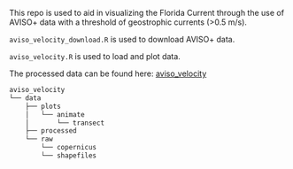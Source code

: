 This repo is used to aid in visualizing the Florida Current through the use of AVISO+ data with a threshold of geostrophic currents (>0.5 m/s).

`aviso_velocity_download.R` is used to download AVISO+ data.

`aviso_velocity.R` is used to load and plot data.

The processed data can be found here: [aviso_velocity](https://usf.box.com/s/j54a7z0rekvc8jvvfilt5u7ce1a5o5u4)

```bash
aviso_velocity
└── data
    ├── plots
    │   └── animate
    │       └── transect
    ├── processed
    └── raw
        └── copernicus
        └── shapefiles
```
